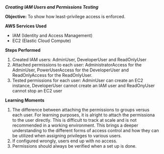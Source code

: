 _**Creating IAM Users and Permissions Testing**_

**Objective:**  To show how least-privilege access is enforced.

**AWS Services Used**
- IAM (Identity and Access Management)
- EC2 (Elastic Cloud Compute)

**Steps Performed**
1. Created IAM users: AdminUser, DeveloperUser and ReadOnlyUser
2. Attached permissions to each user: AdministratorAccess for the AdminUser, PowerUserAccess for the DeveloperUser and ReadOnlyAccess for the ReadOnlyUser.
3. Tested permissions for each user: AdminUser can create an EC2 instance, DeveloperUser cannot create an IAM user and ReadOnyUser cannot stop an EC2 user

**Learning Moments**
1. The difference between attaching the permissions to groups versus each user. For learning purposes, it is alright to attach the permissiona to the user directly. This is difficult to track at scale and is not recommended in a working environment. This brings a deeper understanding to the different forms of access control and how they can be utilized when assigning privileges to various users.
2. If configured wrongly, users end up with no access.
3. Permissions should always be verified when a set up is done.
